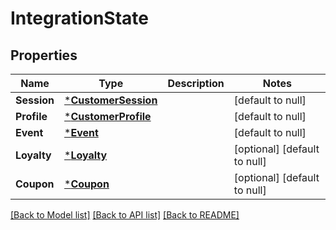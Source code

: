 # IntegrationState

## Properties
Name | Type | Description | Notes
------------ | ------------- | ------------- | -------------
**Session** | [***CustomerSession**](CustomerSession.md) |  | [default to null]
**Profile** | [***CustomerProfile**](CustomerProfile.md) |  | [default to null]
**Event** | [***Event**](Event.md) |  | [default to null]
**Loyalty** | [***Loyalty**](Loyalty.md) |  | [optional] [default to null]
**Coupon** | [***Coupon**](Coupon.md) |  | [optional] [default to null]

[[Back to Model list]](../README.md#documentation-for-models) [[Back to API list]](../README.md#documentation-for-api-endpoints) [[Back to README]](../README.md)


